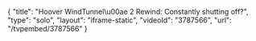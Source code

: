 {
    "title": "Hoover WindTunnel\u00ae 2 Rewind: Constantly shutting off?",
    "type": "solo",
    "layout": "iframe-static",
    "videoId": "3787566",
    "url": "\/tvpembed\/3787566"
}
